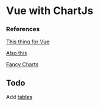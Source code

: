 # Vue with ChartJs

### References

[This thing for Vue](https://vuejs.org/v2/guide/)

[Also this](https://www.vuemastery.com/courses/intro-to-vue-js/vue-instance/)

[Fancy Charts](https://www.chartjs.org/docs/latest/getting-started/)

## Todo

Add [tables](https://bootstrap-vue.js.org/docs/components/table/)